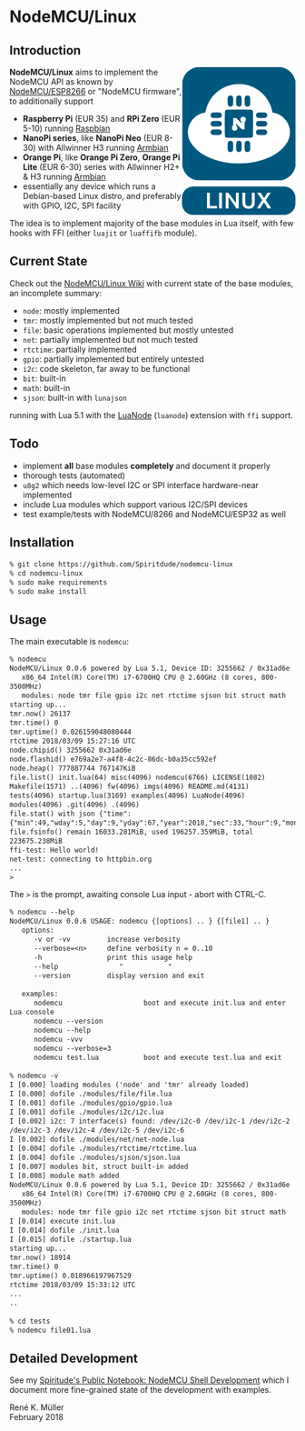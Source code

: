 # NodeMCU/Linux

## Introduction

<img src="https://raw.githubusercontent.com/Spiritdude/nodemcu-linux/master/imgs/nodemcu-linux.png" align=right>

**NodeMCU/Linux** aims to implement the NodeMCU API as known by [NodeMCU/ESP8266](https://github.com/nodemcu/nodemcu-firmware) or "NodeMCU firmware", to additionally support

- **Raspberry Pi** (EUR 35) and **RPi Zero** (EUR 5-10) running [Raspbian](https://www.raspberrypi.org/downloads/raspbian/)
- **NanoPi series**, like **NanoPi Neo** (EUR 8-30) with Allwinner H3 running [Armbian](https://armbian.org)
- **Orange Pi**, like **Orange Pi Zero**, **Orange Pi Lite** (EUR 6-30) series with Allwinner H2+ & H3 running [Armbian](https://armbian.org)
- essentially any device which runs a Debian-based Linux distro, and preferably with GPIO, I2C, SPI facility

The idea is to implement majority of the base modules in Lua itself, with few hooks with FFI (either `luajit` or `luaffifb` module). 

## Current State

Check out the [NodeMCU/Linux Wiki](https://github.com/Spiritdude/nodemcu-linux/wiki) with current state of the base modules, an incomplete summary:
- `node`: mostly implemented
- `tmr`: mostly implemented but not much tested
- `file`: basic operations implemented but mostly untested
- `net`: partially implemented but not much tested
- `rtctime`: partially implemented
- `gpio`: partially implemented but entirely untested
- `i2c`: code skeleton, far away to be functional
- `bit`: built-in
- `math`: built-in
- `sjson`: built-in with `lunajson`

running with Lua 5.1 with the [LuaNode](https://github.com/ignacio/LuaNode) (`luanode`) extension with `ffi` support.

## Todo
- implement **all** base modules **completely** and document it properly
- thorough tests (automated)
- `u8g2` which needs low-level I2C or SPI interface hardware-near implemented
- include Lua modules which support various I2C/SPI devices
- test example/tests with NodeMCU/8266 and NodeMCU/ESP32 as well

## Installation

```
% git clone https://github.com/Spiritdude/nodemcu-linux
% cd nodemcu-linux
% sudo make requirements
% sudo make install
```

## Usage

The main executable is `nodemcu`:

```
% nodemcu
NodeMCU/Linux 0.0.6 powered by Lua 5.1, Device ID: 3255662 / 0x31ad6e
   x86_64 Intel(R) Core(TM) i7-6700HQ CPU @ 2.60GHz (8 cores, 800-3500MHz)
   modules: node tmr file gpio i2c net rtctime sjson bit struct math
starting up...
tmr.now() 26137
tmr.time() 0
tmr.uptime() 0.026159048080444
rtctime 2018/03/09 15:27:16 UTC
node.chipid() 3255662 0x31ad6e
node.flashid() e769a2e7-a4f8-4c2c-86dc-b0a35cc592ef
node.heap() 777887744 767147KiB
file.list() init.lua(64) misc(4096) nodemcu(6766) LICENSE(1082) Makefile(1571) ..(4096) fw(4096) imgs(4096) README.md(4131) tests(4096) startup.lua(3169) examples(4096) LuaNode(4096) modules(4096) .git(4096) .(4096) 
file.stat() with json {"time":{"min":49,"wday":5,"day":9,"yday":67,"year":2018,"sec":33,"hour":9,"mon":3},"is_arch":false,"name":"README.md","is_sys":false,"is_rdonly":false,"is_hidden":false,"is_dir":false,"size":4131}
file.fsinfo() remain 16033.281MiB, used 196257.359MiB, total 223675.238MiB
ffi-test: Hello world!
net-test: connecting to httpbin.org
...
> 
```

The `>` is the prompt, awaiting console Lua input - abort with CTRL-C.

```
% nodemcu --help
NodeMCU/Linux 0.0.6 USAGE: nodemcu {[options] .. } {[file1] .. }
   options:
      -v or -vv         increase verbosity
      --verbose=<n>     define verbosity n = 0..10
      -h                print this usage help
      --help               "           "
      --version         display version and exit
      
   examples:
      nodemcu                    boot and execute init.lua and enter Lua console
      nodemcu --version          
      nodemcu --help
      nodemcu -vvv 
      nodemcu --verbose=3
      nodemcu test.lua           boot and execute test.lua and exit

% nodemcu -v
I [0.000] loading modules ('node' and 'tmr' already loaded)
I [0.000] dofile ./modules/file/file.lua
I [0.001] dofile ./modules/gpio/gpio.lua
I [0.001] dofile ./modules/i2c/i2c.lua
I [0.002] i2c: 7 interface(s) found: /dev/i2c-0 /dev/i2c-1 /dev/i2c-2 /dev/i2c-3 /dev/i2c-4 /dev/i2c-5 /dev/i2c-6
I [0.002] dofile ./modules/net/net-node.lua
I [0.004] dofile ./modules/rtctime/rtctime.lua
I [0.004] dofile ./modules/sjson/sjson.lua
I [0.007] modules bit, struct built-in added
I [0.008] module math added
NodeMCU/Linux 0.0.6 powered by Lua 5.1, Device ID: 3255662 / 0x31ad6e
   x86_64 Intel(R) Core(TM) i7-6700HQ CPU @ 2.60GHz (8 cores, 800-3500MHz)
   modules: node tmr file gpio i2c net rtctime sjson bit struct math
I [0.014] execute init.lua
I [0.014] dofile ./init.lua
I [0.015] dofile ./startup.lua
starting up...
tmr.now() 18914
tmr.time() 0
tmr.uptime() 0.018966197967529
rtctime 2018/03/09 15:33:12 UTC
...
..

% cd tests
% nodemcu file01.lua
```

## Detailed Development

See my [Spiritude's Public Notebook: NodeMCU Shell Development](https://spiritdude.wordpress.com/2018/02/26/nodemcu-linux/) which I document more fine-grained state of the development with examples.


Ren&eacute; K. M&uuml;ller<br>
February 2018
